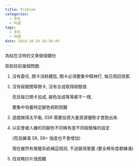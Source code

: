 ```yaml
---
title: Problem
categories:
  - 手札
  - 吟遊
tags:
  - 手札
  - 吟遊
date: 2018-10-29 16:50:49
---
```

為貼在洽特的文章做個備份

政劍目前幾個問題:

1. 沒有委任, 關卡消耗體低, 關卡必須要集中精神打, 每日周回很累.

2. 沒有經驗關等關卡, 沒有合成取得經驗值

   而且每日關卡加成, 腳色加成等等都不一樣,

   要集中培養特定腳色相對困難

3. 遊戲做得太平衡, SSR 需要投資大量資源優勢才會跑出來.

4. 以前會被人嫌的同腳色不同稀有度不同經驗條的設定

   (而且練滿 SR, SR+ 強度也不會增加)

   現在雖然有覺醒系統補這個洞, 不過變得更農 (要全稀有度都練滿)

5. 找攻略抄片很困難
